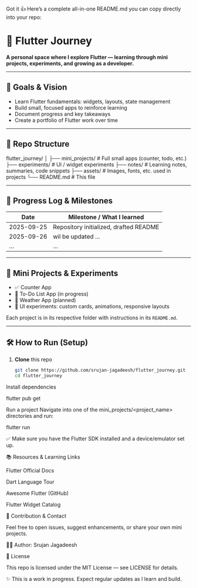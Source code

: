 Got it 👍 Here’s a complete all-in-one README.md you can copy directly into your repo:

# 🚀 Flutter Journey

**A personal space where I explore Flutter — learning through mini projects, experiments, and growing as a developer.**

---

## 🎯 Goals & Vision

- Learn Flutter fundamentals: widgets, layouts, state management  
- Build small, focused apps to reinforce learning  
- Document progress and key takeaways  
- Create a portfolio of Flutter work over time  

---

## 📂 Repo Structure



flutter_journey/
│
├── mini_projects/ # Full small apps (counter, todo, etc.)
├── experiments/ # UI / widget experiments
├── notes/ # Learning notes, summaries, code snippets
├── assets/ # Images, fonts, etc. used in projects
└── README.md # This file


---

## 📅 Progress Log & Milestones

| Date       | Milestone / What I learned                                     |
|------------|-----------------------------------------------------------------|
| 2025-09-25 | Repository initialized, drafted README                         |
| 2025-09-26 | wil be updated ... |
| …          | …                                                               |

---

## 📱 Mini Projects & Experiments

- ✅ Counter App  
- 🔄 To-Do List App (in progress)  
- 🔲 Weather App (planned)  
- 🎨 UI experiments: custom cards, animations, responsive layouts  

Each project is in its respective folder with instructions in its `README.md`.

---

## 🛠️ How to Run (Setup)

1. **Clone** this repo  
   ```bash
   git clone https://github.com/srujan-jagadeesh/flutter_journey.git
   cd flutter_journey


Install dependencies

flutter pub get


Run a project
Navigate into one of the mini_projects/<project_name> directories and run:

flutter run


✅ Make sure you have the Flutter SDK installed and a device/emulator set up.

📚 Resources & Learning Links

Flutter Official Docs

Dart Language Tour

Awesome Flutter (GitHub)

Flutter Widget Catalog

🤝 Contribution & Contact

Feel free to open issues, suggest enhancements, or share your own mini projects.

👨‍💻 Author: Srujan Jagadeesh

📝 License

This repo is licensed under the MIT License — see LICENSE
 for details.

✨ This is a work in progress. Expect regular updates as I learn and build.
